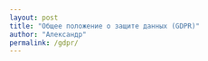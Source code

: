 ```yaml
---
layout: post
title: "Общее положение о защите данных (GDPR)"
author: "Александр"
permalink: /gdpr/
---
```


